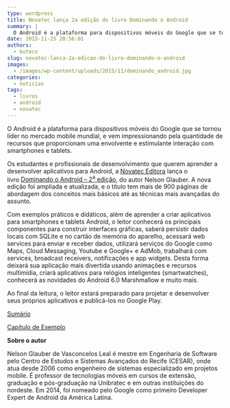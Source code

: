 ```yaml
---
type: wordpress
title: Novatec lança 2a edição do livro Dominando o Android
summary: |
  O Android é a plataforma para dispositivos móveis do Google que se tornou líder no mercado mobile mundial e vem impressionando pela quantidade de recursos que proporcionam uma envolvente e estimulante interação com smartphones e tablets.
date: 2015-11-25 20:56:01
authors:
  - buteco
slug: novatec-lanca-2a-edicao-do-livro-dominando-o-android
images:
  - /images/wp-content/uploads/2015/11/dominando_android.jpg
categories:
  - noticias
tags:
  - livros
  - android
  - novatec
---
```


O Android é a plataforma para dispositivos móveis do Google que se tornou líder no mercado mobile mundial, e vem impressionando pela quantidade de recursos que proporcionam uma envolvente e estimulante interação com smartphones e tablets.

Os estudantes e profissionais de desenvolvimento que querem aprender a desenvolver aplicativos para Android, a <a href="http://novatec.com.br/" target="_blank">Novatec Editora</a> lança o livro <a href="http://novatec.com.br/livros/dominando-android-2ed/" target="_blank">Dominando o Android – 2<sup>a</sup> edição</a>, do autor Nelson Glauber. A nova edição foi ampliada e atualizada, e o título tem mais de 900 páginas de abordagem dos conceitos mais básicos até as técnicas mais avançadas do assunto.

<!--more-->

Com exemplos práticos e didáticos, além de aprender a criar aplicativos para smartphones e tablets Android, o leitor conhecerá os principais componentes para construir interfaces gráficas, saberá persistir dados locais com SQLite e no cartão de memória do aparelho, acessará web services para enviar e receber dados, utilizará serviços do Google como Maps, Cloud Messaging, Youtube e Google+ e AdMob, trabalhará com services, broadcast receivers, notificações e app widgets. Desta forma deixará sua aplicação mais divertida usando animações e recursos multimídia, criará aplicativos para relógios inteligentes (smartwatches), conhecerá as novidades do Android 6.0 Marshmallow e muito mais.

Ao final da leitura, o leitor estará preparado para projetar e desenvolver seus próprios aplicativos e publicá-los no Google Play.

<a href="http://novatec.com.br/livros/dominando-android-2ed/sumario9788575224632.pdf" target="_blank">Sumário</a>

<a href="http://novatec.com.br/livros/dominando-android-2ed/capitulo9788575224632.pdf" target="_blank">Capítulo de Exemplo</a>

<strong>Sobre o autor</strong>

Nelson Glauber de Vasconcelos Leal é mestre em Engenharia de Software pelo Centro de Estudos e Sistemas Avançados do Recife (CESAR), onde atua desde 2006 como engenheiro de sistemas especializado em projetos mobile. É professor de tecnologias móveis em cursos de extensão, graduação e pós-graduação na Unibratec e em outras instituições do nordeste. Em 2014, foi nomeado pelo Google como primeiro Developer Expert de Android da América Latina.
